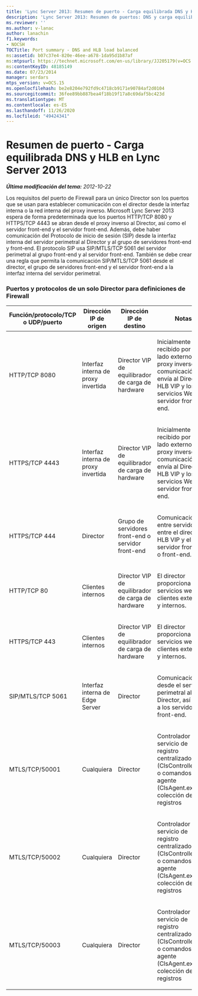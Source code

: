 ```yaml
---
title: 'Lync Server 2013: Resumen de puerto - Carga equilibrada DNS y HLB'
description: 'Lync Server 2013: Resumen de puertos: DNS y carga equilibrada de HLB.'
ms.reviewer: ''
ms.author: v-lanac
author: lanachin
f1.keywords:
- NOCSH
TOCTitle: Port summary - DNS and HLB load balanced
ms:assetid: b07c37e4-820e-46ee-a678-1da95d1b87af
ms:mtpsurl: https://technet.microsoft.com/en-us/library/JJ205179(v=OCS.15)
ms:contentKeyID: 48185149
ms.date: 07/23/2014
manager: serdars
mtps_version: v=OCS.15
ms.openlocfilehash: be2e8204e792fd9c4718cb9171e90784af2d0104
ms.sourcegitcommit: 36fee89bb887bea4f18b19f17a8c69daf5bc423d
ms.translationtype: MT
ms.contentlocale: es-ES
ms.lasthandoff: 11/26/2020
ms.locfileid: "49424341"
---
```

# <a name="port-summary---dns-and-hlb-load-balanced-in-lync-server-2013"></a>Resumen de puerto - Carga equilibrada DNS y HLB en Lync Server 2013

<div data-xmlns="http://www.w3.org/1999/xhtml">

<div class="topic" data-xmlns="http://www.w3.org/1999/xhtml" data-msxsl="urn:schemas-microsoft-com:xslt" data-cs="https://msdn.microsoft.com/">

<div data-asp="https://msdn2.microsoft.com/asp">



</div>

<div id="mainSection">

<div id="mainBody">

<span> </span>

_**Última modificación del tema:** 2012-10-22_

Los requisitos del puerto de Firewall para un único Director son los puertos que se usan para establecer comunicación con el director desde la interfaz interna o la red interna del proxy inverso. Microsoft Lync Server 2013 espera de forma predeterminada que los puertos HTTP/TCP 8080 y HTTPS/TCP 4443 se abran desde el proxy inverso al Director, así como el servidor front-end y el servidor front-end. Además, debe haber comunicación del Protocolo de inicio de sesión (SIP) desde la interfaz interna del servidor perimetral al Director y al grupo de servidores front-end y front-end. El protocolo SIP usa SIP/MTLS/TCP 5061 del servidor perimetral al grupo front-end y al servidor front-end. También se debe crear una regla que permita la comunicación SIP/MTLS/TCP 5061 desde el director, el grupo de servidores front-end y el servidor front-end a la interfaz interna del servidor perimetral.

### <a name="single-director-ports-and-protocols-for-firewall-definitions"></a>Puertos y protocolos de un solo Director para definiciones de Firewall

<table>
<colgroup>
<col style="width: 25%" />
<col style="width: 25%" />
<col style="width: 25%" />
<col style="width: 25%" />
</colgroup>
<thead>
<tr class="header">
<th>Función/protocolo/TCP o UDP/puerto</th>
<th>Dirección IP de origen</th>
<th>Dirección IP de destino</th>
<th>Notas</th>
</tr>
</thead>
<tbody>
<tr class="odd">
<td><p>HTTP/TCP 8080</p></td>
<td><p>Interfaz interna de proxy invertida</p></td>
<td><p>Director VIP de equilibrador de carga de hardware</p></td>
<td><p>Inicialmente recibido por el lado externo del proxy inverso, la comunicación se envía al Director HLB VIP y los servicios Web de servidor front-end.</p></td>
</tr>
<tr class="even">
<td><p>HTTPS/TCP 4443</p></td>
<td><p>Interfaz interna de proxy invertida</p></td>
<td><p>Director VIP de equilibrador de carga de hardware</p></td>
<td><p>Inicialmente recibido por el lado externo del proxy inverso, la comunicación se envía al Director HLB VIP y los servicios Web de servidor front-end.</p></td>
</tr>
<tr class="odd">
<td><p>HTTPS/TCP 444</p></td>
<td><p>Director</p></td>
<td><p>Grupo de servidores front-end o servidor front-end</p></td>
<td><p>Comunicación entre servidores entre el director HLB VIP y el servidor front-end o front-end.</p></td>
</tr>
<tr class="even">
<td><p>HTTP/TCP 80</p></td>
<td><p>Clientes internos</p></td>
<td><p>Director VIP de equilibrador de carga de hardware</p></td>
<td><p>El director proporciona servicios web a clientes externos y internos.</p></td>
</tr>
<tr class="odd">
<td><p>HTTPS/TCP 443</p></td>
<td><p>Clientes internos</p></td>
<td><p>Director VIP de equilibrador de carga de hardware</p></td>
<td><p>El director proporciona servicios web a clientes externos y internos.</p></td>
</tr>
<tr class="even">
<td><p>SIP/MTLS/TCP 5061</p></td>
<td><p>Interfaz interna de Edge Server</p></td>
<td><p>Director</p></td>
<td><p>Comunicación SIP desde el servidor perimetral al Director, así como a los servidores front-end.</p></td>
</tr>
<tr class="odd">
<td><p>MTLS/TCP/50001</p></td>
<td><p>Cualquiera</p></td>
<td><p>Director</p></td>
<td><p>Controlador de servicio de registro centralizado (ClsController.exe) o comandos del agente (ClsAgent.exe) y colección de registros</p></td>
</tr>
<tr class="even">
<td><p>MTLS/TCP/50002</p></td>
<td><p>Cualquiera</p></td>
<td><p>Director</p></td>
<td><p>Controlador de servicio de registro centralizado (ClsController.exe) o comandos del agente (ClsAgent.exe) y colección de registros</p></td>
</tr>
<tr class="odd">
<td><p>MTLS/TCP/50003</p></td>
<td><p>Cualquiera</p></td>
<td><p>Director</p></td>
<td><p>Controlador de servicio de registro centralizado (ClsController.exe) o comandos del agente (ClsAgent.exe) y colección de registros</p></td>
</tr>
</tbody>
</table>


</div>

<span> </span>

</div>

</div>

</div>

